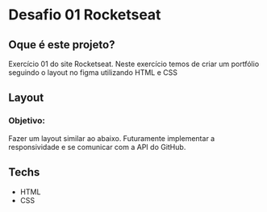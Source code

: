 # Desafio 01 Rocketseat

## Oque é este projeto? 
Exercício 01 do site Rocketseat. Neste exercício temos de criar um portfólio seguindo o layout no figma utilizando HTML e CSS

## Layout
### Objetivo:
 Fazer um layout similar ao abaixo. Futuramente implementar a responsividade e se comunicar com a API do GitHub.
<img src="https://efficient-sloth-d85.notion.site/image/https%3A%2F%2Fs3-us-west-2.amazonaws.com%2Fsecure.notion-static.com%2F59458c0d-cd54-4576-86c5-ae9f5a336aea%2FUntitled.png?table=block&id=890da793-9e6c-41ec-a9ed-5234def76bab&spaceId=08f749ff-d06d-49a8-a488-9846e081b224&width=2000&userId=&cache=v2" alt="">

## Techs
- HTML
- CSS